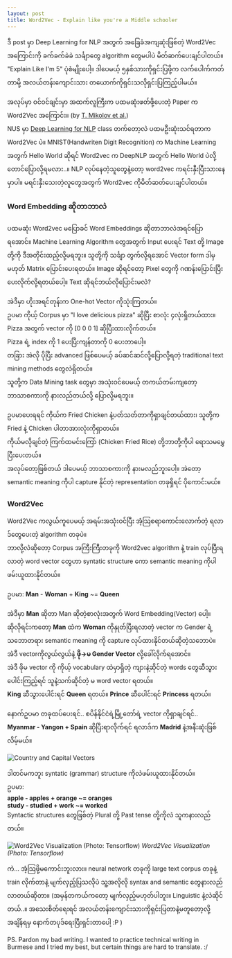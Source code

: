 ```yaml
---
layout: post
title: Word2Vec - Explain like you're a Middle schooler
---
```


ဒီ post မှာ Deep Learning for NLP အတွက် အခြေခံအကျဆုံးဖြစ်တဲ့ Word2Vec အကြောင်းကို ခက်ခက်ခဲခဲ သင်္ချာတွေ algorithm ​တွေမပါပဲ မိတ်ဆက်ပေးချင်ပါတယ်။
"Explain Like I'm 5" ပုံစံမျိုးပေါ့။ ဒါပေမယ့် ၅နှစ်သားကိုရှင်းပြဖို့က လက်ပေါက်ကတ်တာမို့ အလယ်တန်းကျောင်းသား တယောက်ကိုရှင်းသလိုရှင်းပြကြည့်ပါမယ်။

အလုပ်မှာ ဝင်ဝင်ချင်းမှာ အထက်လူကြီးက ပထမဆုံးဖတ်ဖို့ပေးတဲ့ Paper က Word2Vec အကြောင်း။ (by [T. Mikolov et al.](https://arxiv.org/pdf/1301.3781.pdf))  
NUS မှာ [Deep Learning for NLP](http://www.comp.nus.edu.sg/~kanmy/courses/6101_2016_2/) class တက်တော့လဲ ပထမဦးဆုံးသင်ရတာက Word2Vec ပဲ။
MNIST(Handwriten Digit Recognition) က Machine Learning အတွက် Hello World ဆိုရင် Word2vec က DeepNLP အတွက် Hello World ပဲလို့တောင်ပြောလို့ရမလား..။
NLP လုပ်နေတဲ့သူတွေနဲ့တော့ word2vec ကရင်းနှီးပြီးသားနေမှာပါ။ မရင်းနှီးသေးတဲ့လူတွေအတွက် Word2vec ကိုမိတ်ဆတ်ပေးချင်ပါတယ်။

### Word Embedding ဆိုတာဘာလဲ
ပထမဆုံး Word2vec မပြောခင် Word Embeddings ဆိုတာဘာလဲအရင်ပြောရအောင်။
Machine Learning Algorithm တွေအတွက် Input ပေးရင် Text တို့ Image တို့ကို ဒီအတိုင်းထည့်လို့မရဘူး။ 
သူတို့ကို သင်္ချာ တွက်လို့ရအောင် Vector form ဒါမှမဟုတ် Matrix ပြောင်းပေးရတယ်။ Image ဆိုရင်တော့ Pixel တွေကို ဂဏန်းပြောင်းပြီး ပေးလိုက်လို့ရတယ်ပေါ့။
Text ဆိုရင်ဘယ်လိုပြောင်းမလဲ?

အဲဒီမှာ ဟိုးအရင်တုန်းက One-hot Vector ကိုသုံးကြတယ်။  
ဥပမာ ကိုယ့် Corpus မှာ "I love delicious pizza" ဆိုပြီး စာလုံး ၄လုံးရှိတယ်ထား။  
Pizza အတွက် vector ကို [0 0 0 1] ဆိုပြီးထားလိုက်တယ်။  
Pizza ရဲ့ index ကို 1 ပေးပြီးကျန်တာကို 0 ပေးတာပေါ့။  
တခြား အဲလို ပိုပြီး advanced ဖြစ်ပေမယ့် ခပ်ဆင်ဆင်လို့ပြောလို့ရတဲ့ traditional text mining methods တွေလဲရှိတယ်။  
သူတို့က Data Mining task တွေမှာ အသုံးဝင်ပေမယ့် တကယ်တမ်းကျတော့ ဘာသာစကားကို နားလည်တယ်လို့ ပြောလို့မရဘူး။

ဥပမာပေးရရင် ကိုယ်က Fried Chicken နဲ့ပတ်သတ်တာကိုရှာချင်တယ်ထား၊ သူတို့က Fried နဲ့ Chicken ပါတာအားလုံးကိုရှာတယ်။  
ကိုယ်မလိုချင်တဲ့ ကြက်ထမင်းကြော် (Chicken Fried Rice) တို့ဘာတို့ကိုပါ  ရောသမမွှေပြီးပေးတယ်။  
အလုပ်တော့ဖြစ်တယ် ဒါပေမယ့် ဘာသာစကားကို နားမလည်ဘူးပေါ့။ အဲတော့ semantic meaning ကိုပါ capture နိုင်တဲ့ representation တခုရှိရင် ပိုကောင်းမယ်။

### Word2Vec
Word2Vec ကလွယ်ကူပေမယ့် အရမ်းအသုံးဝင်ပြီး အံ့သြစရာကောင်းလောက်တဲ့ ရလာဒ်တွေပေးတဲ့ algorithm တခုပဲ။  
ဘာလို့လဲဆိုတော့ Corpus အကြီးကြီးတခုကို Word2vec algorithm နဲ့ train လုပ်ပြီးရလာတဲ့ word vector တွေဟာ syntatic structure ကော semantic meaning ကိုပါ ဖမ်းယူထားနိုင်တယ်။  

ဥပမာ:  **Man**  - **Woman** + **King**  ~= **Queen**

အဲဒီမှာ **Man** ဆိုတာ Man ဆိုတဲ့စာလုံးအတွက် Word Embedding(Vector) ပေါ့။  
ဆိုလိုရင်းကတော့ **Man** ထဲက **Woman** ကိုနှုတ်ပြီးရလာတဲ့ vector က Gender ရဲ့သဘောတရား semantic meaning ကို capture လုပ်ထားနိုင်တယ်ဆိုတဲ့သဘောပဲ။  
အဲဒီ vectorကိုလွယ်လွယ်နဲ့ **ဖို->မ Gender Vector** လို့ခေါ်လိုက်ရအောင်။  
အဲဒီ ဖိုမ vector ကို ကိုယ့် vocabulary ထဲမှာရှိတဲ့ ကျားနဲ့ဆိုင်တဲ့ words တွေဆီသွားပေါင်းကြည့်ရင် သူနဲ့သက်ဆိုင်တဲ့ မ word vector ရတယ်။  
**King** ဆီသွားပေါင်းရင် **Queen** ရတယ်။ **Prince** ဆီပေါင်းရင် **Princess** ရတယ်။

နောက်ဥပမာ တခုထပ်ပေးရင်.. စပိန်နိုင်ငံရဲ့မြို့တော်ရဲ့ vector ကိုရှာချင်ရင်..  
**Myanmar - Yangon + Spain** ဆိုပြီးရာလိုက်ရင် ရလာဒ်က **Madrid** နဲ့အနီးဆုံးဖြစ်လိမ့်မယ်။

![Country and Capital Vectors]({{https://papers.nips.cc/paper/5021-distributed-representations-of-words-and-phrases-and-their-compositionality.pdf}}http://i63.tinypic.com/2ypmezt.png)

ဒါတင်မကဘူး syntatic (grammar) structure ကိုလဲဖမ်းယူထားနိုင်တယ်။  
ဥပမာ:  
**apple - apples + orange ~= oranges**  
**study - studied + work ~= worked**  
Syntactic structures တွေဖြစ်တဲ့ Plural တို့ Past tense တို့ကိုလဲ သူကနားလည်တယ်။


![Word2Vec Visualization (Photo: Tensorflow)]({{https://www.tensorflow.org/versions/r0.10/tutorials/word2vec/index.html}}http://i65.tinypic.com/dggj5z.png)
*Word2Vec Visualization (Photo: Tensorflow)*

ကဲ... အံ့သြဖို့မကောင်းဘူးလား။ neural network တခုကို large text corpus တခုနဲ့ train လိုက်တာနဲ့ မျက်လှည့်ပြသလိုပဲ သူ့အလိုလို syntax and semantic တွေနားလည်လာတယ်ဆိုတာ။ (အမှန်တကယ်ကတော့ မျက်လှည့်မဟုတ်ပါဘူး။ Linguistic နဲ့လဲဆိုင်တယ်..။ အသေးစိတ်ရေးရင် အလယ်တန်းကျောင်းသားကိုရှင်းပြတာနဲ့မတူတော့လို့ အချိန်ရမှ နောက်တပုဒ်ရေးပြီးရှင်းတာပေါ့ :P )

PS. Pardon my bad writing. I wanted to practice technical writing in Burmese and I tried my best, but certain things are hard to translate. :/
